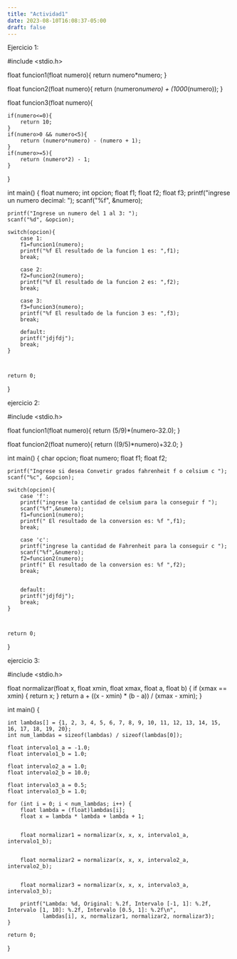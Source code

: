 ```yaml
---
title: "Actividad1"
date: 2023-08-10T16:08:37-05:00
draft: false
---
```


Ejercicio 1: 

#include <stdio.h>

float funcion1(float numero){
    return numero*numero;
}

float funcion2(float numero){
    return (numero*numero) + (1000*(numero));
}

float funcion3(float numero){
    
    if(numero<=0){
        return 10;
    }
    if(numero>0 && numero<5){
        return (numero*numero) - (numero + 1);
    }
    if(numero>=5){
        return (numero*2) - 1;
    }
}

int main()
{
    float numero;
    int opcion;
    float f1;
    float f2;
    float f3;
    printf("ingrese un numero decimal: ");
    scanf("%f", &numero);
    
    printf("Ingrese un numero del 1 al 3: ");
    scanf("%d", &opcion);
    
    switch(opcion){
        case 1:
        f1=funcion1(numero);
        printf("%f El resultado de la funcion 1 es: ",f1);
        break;
        
        case 2:
        f2=funcion2(numero);
        printf("%f El resultado de la funcion 2 es: ",f2);
        break;
        
        case 3: 
        f3=funcion3(numero);
        printf("%f El resultado de la funcion 3 es: ",f3);
        break;
        
        default:
        printf("jdjfdj");
        break;
    }
    
   

    return 0;
}


ejercicio 2: 

#include <stdio.h>

float funcion1(float numero){
    return (5/9)*(numero-32.0);
}

float funcion2(float numero){
    return ((9/5)*numero)+32.0;
}



int main()
{
    char opcion;
    float numero;
    float f1;
    float f2;
  
    
    
    printf("Ingrese si desea Convetir grados fahrenheit f o celsium c ");
    scanf("%c", &opcion);
    
    switch(opcion){
        case 'f':
        printf("ingrese la cantidad de celsium para la conseguir f ");
        scanf("%f",&numero);
        f1=funcion1(numero);
        printf(" El resultado de la conversion es: %f ",f1);
        break;
        
        case 'c':
        printf("ingrese la cantidad de Fahrenheit para la conseguir c ");
        scanf("%f",&numero);
        f2=funcion2(numero);
        printf(" El resultado de la conversion es: %f ",f2);
        break;
        
        
        default:
        printf("jdjfdj");
        break;
    }
    
   

    return 0;
}


ejercicio 3: 

#include <stdio.h>

float normalizar(float x, float xmin, float xmax, float a, float b) {
    if (xmax == xmin) {
        return x;
    }
    return a + ((x - xmin) * (b - a)) / (xmax - xmin);
}

int main() {

    int lambdas[] = {1, 2, 3, 4, 5, 6, 7, 8, 9, 10, 11, 12, 13, 14, 15, 16, 17, 18, 19, 20};
    int num_lambdas = sizeof(lambdas) / sizeof(lambdas[0]);

    float intervalo1_a = -1.0;
    float intervalo1_b = 1.0;

    float intervalo2_a = 1.0;
    float intervalo2_b = 10.0;

    float intervalo3_a = 0.5;
    float intervalo3_b = 1.0;

    for (int i = 0; i < num_lambdas; i++) {
        float lambda = (float)lambdas[i];
        float x = lambda * lambda + lambda + 1;

       
        float normalizar1 = normalizar(x, x, x, intervalo1_a, intervalo1_b);

       
        float normalizar2 = normalizar(x, x, x, intervalo2_a, intervalo2_b);

  
        float normalizar3 = normalizar(x, x, x, intervalo3_a, intervalo3_b);

        printf("Lambda: %d, Original: %.2f, Intervalo [-1, 1]: %.2f, Intervalo [1, 10]: %.2f, Intervalo [0.5, 1]: %.2f\n",
               lambdas[i], x, normalizar1, normalizar2, normalizar3);
    }

    return 0;
}

